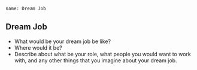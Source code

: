 ```ngMeta
name: Dream Job
```

## Dream Job
* What would be your dream job be like?
* Where would it be?
* Describe about what be your role, what people you would want to work with, and any other things that you imagine about your dream job.
